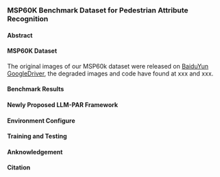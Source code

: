 ### MSP60K Benchmark Dataset for Pedestrian Attribute Recognition 

#### Abstract 


#### MSP60K Dataset 
The original images of our MSP60k dataset were released on [BaiduYun](https://pan.baidu.com/s/1LW-iBwr26cCikR9u82e7UA?pwd=msp6) [GoogleDriver](https://drive.google.com/file/d/13DwCtMTVFv8H-8rsOXpbKyGEGL-eTzSz/view?usp=sharing), the degraded images and code have found at xxx and xxx.
#### Benchmark Results 

#### Newly Proposed LLM-PAR Framework 

#### Environment Configure 

#### Training and Testing 

#### Anknowledgement 

#### Citation 

